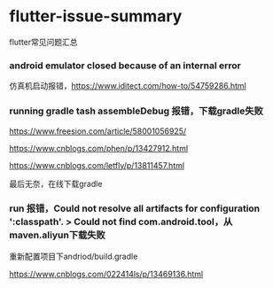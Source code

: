 # flutter-issue-summary

flutter常见问题汇总

### android emulator closed because of an internal error

仿真机启动报错，https://www.iditect.com/how-to/54759286.html

### running gradle tash assembleDebug 报错，下载gradle失败

https://www.freesion.com/article/58001056925/

https://www.cnblogs.com/phen/p/13427912.html

https://www.cnblogs.com/letfly/p/13811457.html

最后无奈，在线下载gradle

### run 报错，Could not resolve all artifacts for configuration ':classpath'.    > Could not find com.android.tool，从maven.aliyun下载失败

重新配置项目下andriod/build.gradle

https://www.cnblogs.com/022414ls/p/13469136.html
